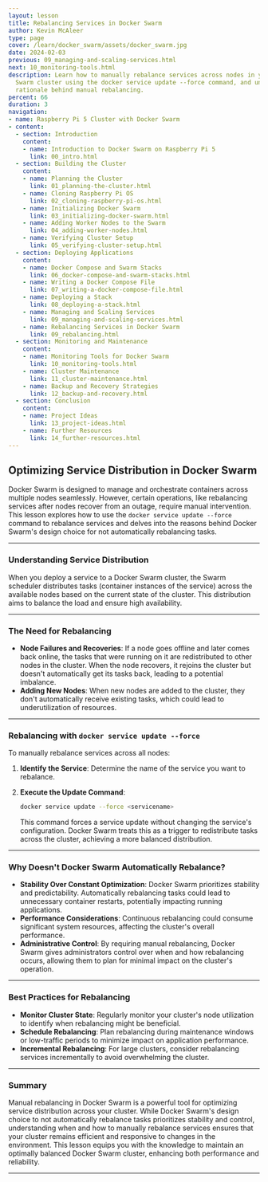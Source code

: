 ```yaml
---
layout: lesson
title: Rebalancing Services in Docker Swarm
author: Kevin McAleer
type: page
cover: /learn/docker_swarm/assets/docker_swarm.jpg
date: 2024-02-03
previous: 09_managing-and-scaling-services.html
next: 10_monitoring-tools.html
description: Learn how to manually rebalance services across nodes in your Docker
  Swarm cluster using the docker service update --force command, and understand the
  rationale behind manual rebalancing.
percent: 66
duration: 3
navigation:
- name: Raspberry Pi 5 Cluster with Docker Swarm
- content:
  - section: Introduction
    content:
    - name: Introduction to Docker Swarm on Raspberry Pi 5
      link: 00_intro.html
  - section: Building the Cluster
    content:
    - name: Planning the Cluster
      link: 01_planning-the-cluster.html
    - name: Cloning Raspberry Pi OS
      link: 02_cloning-raspberry-pi-os.html
    - name: Initializing Docker Swarm
      link: 03_initializing-docker-swarm.html
    - name: Adding Worker Nodes to the Swarm
      link: 04_adding-worker-nodes.html
    - name: Verifying Cluster Setup
      link: 05_verifying-cluster-setup.html
  - section: Deploying Applications
    content:
    - name: Docker Compose and Swarm Stacks
      link: 06_docker-compose-and-swarm-stacks.html
    - name: Writing a Docker Compose File
      link: 07_writing-a-docker-compose-file.html
    - name: Deploying a Stack
      link: 08_deploying-a-stack.html
    - name: Managing and Scaling Services
      link: 09_managing-and-scaling-services.html
    - name: Rebalancing Services in Docker Swarm
      link: 09_rebalancing.html
  - section: Monitoring and Maintenance
    content:
    - name: Monitoring Tools for Docker Swarm
      link: 10_monitoring-tools.html
    - name: Cluster Maintenance
      link: 11_cluster-maintenance.html
    - name: Backup and Recovery Strategies
      link: 12_backup-and-recovery.html
  - section: Conclusion
    content:
    - name: Project Ideas
      link: 13_project-ideas.html
    - name: Further Resources
      link: 14_further-resources.html
---
```



## Optimizing Service Distribution in Docker Swarm

Docker Swarm is designed to manage and orchestrate containers across multiple nodes seamlessly. However, certain operations, like rebalancing services after nodes recover from an outage, require manual intervention. This lesson explores how to use the `docker service update --force` command to rebalance services and delves into the reasons behind Docker Swarm's design choice for not automatically rebalancing tasks.

---

### Understanding Service Distribution

When you deploy a service to a Docker Swarm cluster, the Swarm scheduler distributes tasks (container instances of the service) across the available nodes based on the current state of the cluster. This distribution aims to balance the load and ensure high availability.

---

### The Need for Rebalancing

- **Node Failures and Recoveries**: If a node goes offline and later comes back online, the tasks that were running on it are redistributed to other nodes in the cluster. When the node recovers, it rejoins the cluster but doesn't automatically get its tasks back, leading to a potential imbalance.
- **Adding New Nodes**: When new nodes are added to the cluster, they don't automatically receive existing tasks, which could lead to underutilization of resources.

---

### Rebalancing with `docker service update --force`

To manually rebalance services across all nodes:

1. **Identify the Service**: Determine the name of the service you want to rebalance.
1. **Execute the Update Command**:

   ```sh
   docker service update --force <servicename>
   ```

   This command forces a service update without changing the service's configuration. Docker Swarm treats this as a trigger to redistribute tasks across the cluster, achieving a more balanced distribution.

---

### Why Doesn't Docker Swarm Automatically Rebalance?

- **Stability Over Constant Optimization**: Docker Swarm prioritizes stability and predictability. Automatically rebalancing tasks could lead to unnecessary container restarts, potentially impacting running applications.
- **Performance Considerations**: Continuous rebalancing could consume significant system resources, affecting the cluster's overall performance.
- **Administrative Control**: By requiring manual rebalancing, Docker Swarm gives administrators control over when and how rebalancing occurs, allowing them to plan for minimal impact on the cluster's operation.

---

### Best Practices for Rebalancing

- **Monitor Cluster State**: Regularly monitor your cluster's node utilization to identify when rebalancing might be beneficial.
- **Schedule Rebalancing**: Plan rebalancing during maintenance windows or low-traffic periods to minimize impact on application performance.
- **Incremental Rebalancing**: For large clusters, consider rebalancing services incrementally to avoid overwhelming the cluster.

---

### Summary

Manual rebalancing in Docker Swarm is a powerful tool for optimizing service distribution across your cluster. While Docker Swarm's design choice to not automatically rebalance tasks prioritizes stability and control, understanding when and how to manually rebalance services ensures that your cluster remains efficient and responsive to changes in the environment. This lesson equips you with the knowledge to maintain an optimally balanced Docker Swarm cluster, enhancing both performance and reliability.

---
